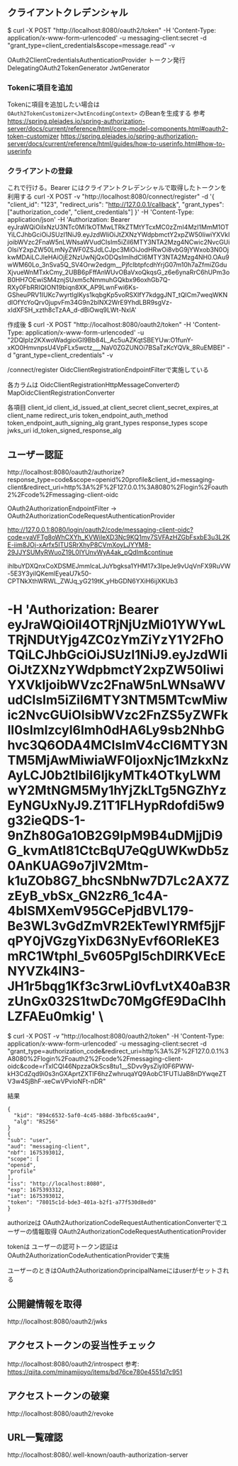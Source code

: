 ## クライアントクレデンシャル
$ curl -X POST "http://localhost:8080/oauth2/token" -H 'Content-Type: application/x-www-form-urlencoded' -u messaging-client:secret -d "grant_type=client_credentials&scope=message.read" -v

OAuth2ClientCredentialsAuthenticationProvider
トークン発行
DelegatingOAuth2TokenGenerator
JwtGenerator


### Tokenに項目を追加
Tokenに項目を追加したい場合は `OAuth2TokenCustomizer<JwtEncodingContext>` のBeanを生成する
参考
https://spring.pleiades.io/spring-authorization-server/docs/current/reference/html/core-model-components.html#oauth2-token-customizer
https://spring.pleiades.io/spring-authorization-server/docs/current/reference/html/guides/how-to-userinfo.html#how-to-userinfo

### クライアントの登録
これで行ける。Bearer にはクライアントクレデンシャルで取得したトークンを利用する
curl -X POST -v "http://localhost:8080/connect/register" -d '{ "client_id": "123", "redirect_uris": "http://127.0.0.1/callback", "grant_types": ["authorization_code", "client_credentials"] }' -H 'Content-Type: application/json' -H 'Authorization: Bearer eyJraWQiOiIxNzU3NTc0Mi1kOTMwLTRkZTMtYTcxMC0zZmI4MzI1MmM1OTYiLCJhbGciOiJSUzI1NiJ9.eyJzdWIiOiJtZXNzYWdpbmctY2xpZW50IiwiYXVkIjoibWVzc2FnaW5nLWNsaWVudCIsIm5iZiI6MTY3NTA2Mzg4NCwic2NvcGUiOlsiY2xpZW50LmNyZWF0ZSJdLCJpc3MiOiJodHRwOi8vbG9jYWxob3N0OjkwMDAiLCJleHAiOjE2NzUwNjQxODQsImlhdCI6MTY3NTA2Mzg4NH0.OAu9wWM60Lo_3nSva5Q_SV4Orw2edgm__PjfclbtpfcdhYrjG07m10h7aZfmiZGduXjvueWnMTxkCmy_2UBB6pFffAnWUvOBaVxoQkqsG_z6e6ynaRrC6hUPm3oB0HH7OEwiSM4znjSUxm5cNmmuhGQkbx96oxhGb7Q-RXy0FbRRIQION19biqn8XK_AP9LwnFwi6Ks-GSheuPRV1IUKc7wyrtlglKys1kqbgKp5voRSXIfY7kdggJNT_tQlCm7weqWKNdIOfYcYoQrv0jupvFm34G9n2blNX2WrE9YhdLBR9sgVz-xIdXFSH_xzth8cTzAA_d-dBiOwq9LWt-NxlA'

作成後
$ curl -X POST "http://localhost:8080/oauth2/token" -H 'Content-Type: application/x-www-form-urlencoded' -u "2DQlplz2KXwoWadgioiGI9Bb84L_Ac5uAZKqtSBEYUw:O1funY-xKO0HmvnpsU4VpFLx5wctz___NaV0ZGZUNOi7BSaTzKcYQVk_8RuEMBEl" -d "grant_type=client_credentials" -v

/connect/register
OidcClientRegistrationEndpointFilterで実施している

各カラムは
OidcClientRegistrationHttpMessageConverterの
MapOidcClientRegistrationConverter

各項目
client_id
client_id_issued_at
client_secret
client_secret_expires_at
client_name
redirect_uris
token_endpoint_auth_method
token_endpoint_auth_signing_alg
grant_types
response_types
scope
jwks_uri
id_token_signed_response_alg

## ユーザー認証
http://localhost:8080/oauth2/authorize?response_type=code&scope=openid%20profile&client_id=messaging-client&redirect_uri=http%3A%2F%2F127.0.0.1%3A8080%2Flogin%2Foauth2%2Fcode%2Fmessaging-client-oidc

OAuth2AuthorizationEndpointFilter
->
OAuth2AuthorizationCodeRequestAuthenticationProvider

http://127.0.0.1:8080/login/oauth2/code/messaging-client-oidc?code=yaVFTg8oWhCXYh_KVWiIeXD3Nc9KQ1mv7SVFAzHZGbFsxbE3u3L2KE-iim8JOj-xArfx5ITUSRrXhyP8CVmXoyLJYYM8-29JJYSUMyRWuoZ19L0IYUnvWyA4ak_pQdIm&continue

ihlbuYDXQnxCoXDSMEJmmlcaLJuYbgksa1YHM17x3IpeJe9vUqVnFX9RuVW-5E3Y3yilQKemlEyeaU7k50-CPTNkXthWRWL_ZWJq_yG219tK_yHbGDN6YXiH6ijXKUb3
# -H 'Authorization: Bearer eyJraWQiOiI4OTRjNjUzMi01YWYwLTRjNDUtYjg4ZC0zYmZiYzY1Y2FhOTQiLCJhbGciOiJSUzI1NiJ9.eyJzdWIiOiJtZXNzYWdpbmctY2xpZW50IiwiYXVkIjoibWVzc2FnaW5nLWNsaWVudCIsIm5iZiI6MTY3NTM5MTcwMiwic2NvcGUiOlsibWVzc2FnZS5yZWFkIl0sImlzcyI6Imh0dHA6Ly9sb2NhbGhvc3Q6ODA4MCIsImV4cCI6MTY3NTM5MjAwMiwiaWF0IjoxNjc1MzkxNzAyLCJ0b2tlbiI6IjkyMTk4OTkyLWMwY2MtNGM5My1hYjZkLTg5NGZhYzEyNGUxNyJ9.Z1T1FLHypRdofdi5w9g32ieQDS-1-9nZh80Ga1OB2G9IpM9B4uDMjjDi9G_kvmAtl81CtcBqU7eQgUWKwDb5z0AnKUAG9o7jIV2Mtm-k1uZOb8G7_bhcSNbNw7D7Lc2AX7ZzEyB_vbSx_GN2zR6_1c4A-4bISMXemV95GCePjdBVL179-Be3WL3vGdZmVR2EkTewIYRMf5jjFqPY0jVGzgYixD63NyEvf6ORIeKE3mRC1Wtphl_5v605PgI5chDlRKVEcENYVZk4IN3-JH1r5bqg1Kf3c3rwLi0vfLvtX40aB3RzUnGx032S1twDc70MgGfE9DaCIhhLZFAEu0mkig' \

$ curl -X POST -v "http://localhost:8080/oauth2/token" -H 'Content-Type: application/x-www-form-urlencoded' -u messaging-client:secret -d "grant_type=authorization_code&redirect_uri=http%3A%2F%2F127.0.0.1%3A8080%2Flogin%2Foauth2%2Fcode%2Fmessaging-client-oidc&code=rTxICQl46NpzzaOkScs8tu1__SDvv9ysZiyI0F6PWW-kH3CdZqd9i0s3nGXAprtZXTlF6hzZwhruqaYQ9AobC1FUTlJaB8nDYwqeZTV3w4SjBhF-xeCwVPvioNFt-nDR"

結果

```
{
  "kid": "894c6532-5af0-4c45-b88d-3bfbc65caa94",
  "alg": "RS256"
}
{
"sub": "user",
"aud": "messaging-client",
"nbf": 1675393012,
"scope": [
"openid",
"profile"
],
"iss": "http://localhost:8080",
"exp": 1675393312,
"iat": 1675393012,
"token": "78015c1d-bde3-401a-b2f1-a77f530d8ed0"
}
```

authorizeは
OAuth2AuthorizationCodeRequestAuthenticationConverterでユーザーの情報取得
OAuth2AuthorizationCodeRequestAuthenticationProvider

tokenは
ユーザーの認可トークン認証はOAuth2AuthorizationCodeAuthenticationProviderで実施


ユーザーのときはOAuth2AuthorizationのprincipalNameにはuserがセットされる


## 公開鍵情報を取得
http://localhost:8080/oauth2/jwks

## アクセストークンの妥当性チェック
http://localhost:8080/oauth2/introspect
参考: https://qiita.com/minamijoyo/items/bd76ce780e4551d7c951

## アクセストークンの破棄
http://localhost:8080/oauth2/revoke

## URL一覧確認
http://localhost:8080/.well-known/oauth-authorization-server
